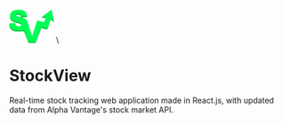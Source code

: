 <img src="./public/logo2green.png" alt="StockView" width="80" height="60" /> \
# StockView 
Real-time stock tracking web application made in React.js, with updated data from Alpha Vantage's stock market API.
